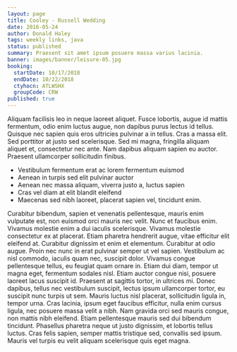 ```yaml
---
layout: page
title: Cooley - Russell Wedding
date: 2016-05-24
author: Donald Haley
tags: weekly links, java
status: published
summary: Praesent sit amet ipsum posuere massa varius lacinia.
banner: images/banner/leisure-05.jpg
booking:
  startDate: 10/17/2018
  endDate: 10/22/2018
  ctyhocn: ATLWSHX
  groupCode: CRW
published: true
---
```

Aliquam facilisis leo in neque laoreet aliquet. Fusce lobortis, augue id mattis fermentum, odio enim luctus augue, non dapibus purus lectus id tellus. Quisque nec sapien quis eros ultricies pulvinar a in tellus. Cras a massa elit. Sed porttitor at justo sed scelerisque. Sed mi magna, fringilla aliquam aliquet et, consectetur nec ante. Nam dapibus aliquam sapien eu auctor. Praesent ullamcorper sollicitudin finibus.

* Vestibulum fermentum erat ac lorem fermentum euismod
* Aenean in turpis sed elit pulvinar auctor
* Aenean nec massa aliquam, viverra justo a, luctus sapien
* Cras vel diam at elit blandit eleifend
* Maecenas sed nibh laoreet, placerat sapien vel, tincidunt enim.

Curabitur bibendum, sapien et venenatis pellentesque, mauris enim vulputate est, non euismod orci mauris nec velit. Nunc et faucibus enim. Vivamus molestie enim a dui iaculis scelerisque. Vivamus molestie consectetur ex at placerat. Etiam pharetra hendrerit augue, vitae efficitur elit eleifend at. Curabitur dignissim et enim et elementum. Curabitur at odio augue. Proin nec nunc in erat pulvinar semper ut vel sapien. Vestibulum ac nisl commodo, iaculis quam nec, suscipit dolor. Vivamus congue pellentesque tellus, eu feugiat quam ornare in. Etiam dui diam, tempor ut magna eget, fermentum sodales nisl. Etiam auctor congue nisi, posuere laoreet lacus suscipit id. Praesent at sagittis tortor, in ultrices mi. Donec dapibus, tellus nec vestibulum suscipit, lectus ipsum ullamcorper tortor, eu suscipit nunc turpis ut sem.
Mauris luctus nisl placerat, sollicitudin ligula in, tempor urna. Cras lacinia, ipsum eget faucibus efficitur, nulla enim cursus ligula, nec posuere massa velit a nibh. Nam gravida orci sed mauris congue, non mattis nibh eleifend. Etiam pellentesque mauris sed dui bibendum tincidunt. Phasellus pharetra neque ut justo dignissim, et lobortis tellus luctus. Cras felis sapien, semper mattis tristique sed, convallis sed ipsum. Mauris vel turpis eu velit aliquam scelerisque quis eget magna.

